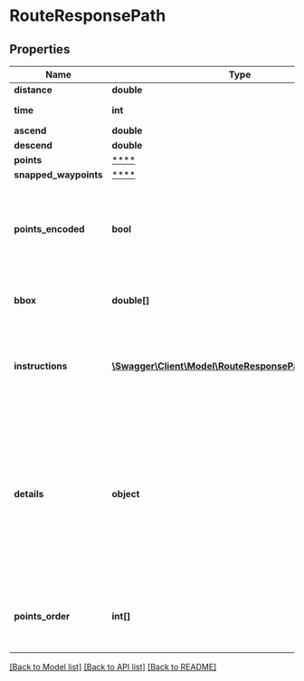 # RouteResponsePath

## Properties
Name | Type | Description | Notes
------------ | ------------- | ------------- | -------------
**distance** | **double** | The total distance, in meters. | [optional] 
**time** | **int** | The total travel time, in milliseconds. | [optional] 
**ascend** | **double** | The total ascent, in meters. | [optional] 
**descend** | **double** | The total descent, in meters. | [optional] 
**points** | [****](.md) |  | [optional] 
**snapped_waypoints** | [****](.md) |  | [optional] 
**points_encoded** | **bool** | Whether the &#x60;points&#x60; and &#x60;snapped_waypoints&#x60; fields are polyline-encoded strings rather than JSON arrays of coordinates. See the field description for more information on the two formats. | [optional] 
**bbox** | **double[]** | The bounding box of the route geometry. Format: &#x60;[minLon, minLat, maxLon, maxLat]&#x60;. | [optional] 
**instructions** | [**\Swagger\Client\Model\RouteResponsePathInstructions[]**](RouteResponsePathInstructions.md) | The instructions for this route. This feature is under active development, and our instructions can sometimes be misleading, so be mindful when using them for navigation. | [optional] 
**details** | **object** | Details, as requested with the &#x60;details&#x60; parameter. Consider the value &#x60;{\&quot;street_name\&quot;: [[0,2,\&quot;Frankfurter Straße\&quot;],[2,6,\&quot;Zollweg\&quot;]]}&#x60;. In this example, the route uses two streets: The first, Frankfurter Straße, is used between &#x60;points[0]&#x60; and &#x60;points[2]&#x60;, and the second, Zollweg, between &#x60;points[2]&#x60; and &#x60;points[6]&#x60;. See [here](https://discuss.graphhopper.com/t/2539) for discussion. | [optional] 
**points_order** | **int[]** | An array of indices (zero-based), specifiying the order in which the input points are visited. Only present if the &#x60;optimize&#x60; parameter was used. | [optional] 

[[Back to Model list]](../../README.md#documentation-for-models) [[Back to API list]](../../README.md#documentation-for-api-endpoints) [[Back to README]](../../README.md)

